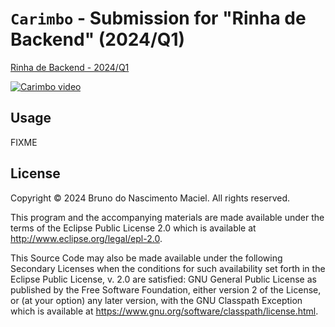 # `Carimbo` - Submission for "Rinha de Backend" (2024/Q1)

[Rinha de Backend - 2024/Q1](https://github.com/zanfranceschi/rinha-de-backend-2024-q1)


[![Carimbo video](https://img.youtube.com/vi/CX2isNw6N5A/0.jpg)](https://www.youtube.com/watch?v=CX2isNw6N5A)

## Usage

FIXME

## License

Copyright © 2024 Bruno do Nascimento Maciel. All rights reserved.

This program and the accompanying materials are made available under the
terms of the Eclipse Public License 2.0 which is available at
http://www.eclipse.org/legal/epl-2.0.

This Source Code may also be made available under the following Secondary
Licenses when the conditions for such availability set forth in the Eclipse
Public License, v. 2.0 are satisfied: GNU General Public License as published by
the Free Software Foundation, either version 2 of the License, or (at your
option) any later version, with the GNU Classpath Exception which is available
at https://www.gnu.org/software/classpath/license.html.
